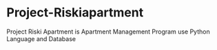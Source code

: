 # Project-Riskiapartment
Project Riski Apartment is Apartment Management Program use Python Language and Database
